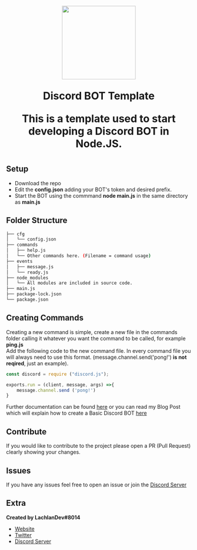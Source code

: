 <h1 align="center">
    <br>
    <img src="https://i.imgur.com/ZOKp8LH.jpg" height="200">
    <br>
    <p>Discord BOT Template</p>
    <p>This is a template used to start developing a Discord BOT in Node.JS.</p>
<h1>

## Setup
* Download the repo 
* Edit the **config.json** adding your BOT's token and desired prefix.
* Start the BOT using the commmand **node main.js** in the same directory as **main.js**

## Folder Structure
```bash
├── cfg
│   └── config.json
├── commands
│   ├── help.js
│   └── Other commands here. (Filename = command usage)
├── events
│   ├── message.js
│   └── ready.js
├── node_modules
│   └── All modules are included in source code.
├── main.js
├── package-lock.json
└── package.json
```

## Creating Commands
Creating a new command is simple, create a new file in the commands folder calling it whatever you want the command to be called, for example **ping.js**
</br>
Add the following code to the new command file. In every command file you will always need to use this format. (message.channel.send('pong!') **is not reqired**, just an example). 
```javascript
const discord = require ("discord.js");

exports.run = (client, message, args) =>{
    message.channel.send ('pong!')
}
```
Further documentation can be found [here](https://discord.js.org/#/) or you can read my Blog Post which will explain how to create a Basic Discord BOT [here](https://blog.lachlan-dev.com/discord-bot-development-basics/)

## Contribute
If you would like to contribute to the project please open a PR (Pull Request) clearly showing your changes.

## Issues
If you have any issues feel free to open an issue or join the [Discord Server](https://discord.com/invite/w7B5nKB)

## Extra
__Created by LachlanDev#8014__
* [Website](https://lachlan-dev.com)
* [Twitter](https://twitter.com/LachlanDev)
* [Discord Server](https://discord.com/invite/w7B5nKB)
